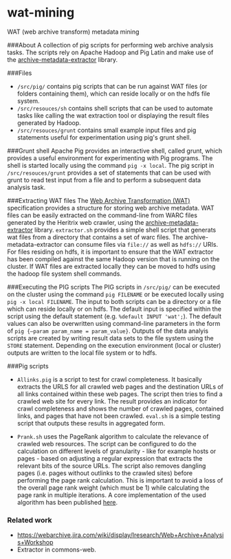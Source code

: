 wat-mining
==========

WAT (web archive transform) metadata mining

###About
A collection of pig scripts for performing web archive analysis tasks. The scripts rely on Apache Hadoop and Pig Latin and make use of the [archive-metadata-extractor](https://webarchive.jira.com/wiki/display/Iresearch/archive-metadata-extractor.jar) library.

###Files
* `/src/pig/` contains pig scripts that can be run against WAT files (or folders containing them), which can reside locally or on the hdfs file system.   
* `/src/resouces/sh` contains shell scripts that can be used to automate tasks like calling the wat extraction tool or displaying the result files generated by Hadoop.
* `/src/resouces/grunt` contains small example input files and pig statements useful for experimentation using pig's grunt shell. 

###Grunt shell
Apache Pig provides an interactive shell, called grunt, which provides a useful environment for experimenting with Pig programs. The shell is started locally using the command `pig -x local`. The pig script in `/src/resouces/grunt` provides a set of statements that can be used with grunt to read test input from a file and to perform a subsequent data analysis task.     

###Extracting WAT files
The [Web Archive Transformation (WAT)](https://webarchive.jira.com/wiki/display/Iresearch/Web+Archive+Transformation+%28WAT%29+Specification,+Utilities,+and+Usage+Overview) specification provides a structure for storing web archive metadata. WAT files can be easily extracted on the command-line from WARC files generated by the Heritrix web crawler, using the [archive-metadata-extractor](https://webarchive.jira.com/wiki/display/Iresearch/archive-metadata-extractor.jar) library. `extractor.sh` provides a simple shell script that generats wat files from a directory that contains a set of warc files. The archive-metadata-extractor can consume files via `file://` as well as `hdfs://` URIs. For files residing on hdfs, it is important to ensure that the WAT extractor has been compiled against the same Hadoop version that is running on the cluster. If WAT files are extracted locally they can be moved to hdfs using the hadoop file system shell commands.

###Executing the PIG scripts
The PIG scripts in `/src/pig/` can be executed on the cluster using the command `pig FILENAME` or be executed locally using `pig -x local FILENAME`. The input to both scripts can be a directory or a file which can reside locally or on hdfs. The default input is specified within the script using the default statement (e.g. `%default INPUT 'wat';`). The default values can also be overwritten using command-line parameters in the form of `pig {–param param_name = param_value}`. Outputs of the data analyis scripts are created by writing result data sets to the file system using the `STORE` statement. Depending on the execution environment (local or cluster) outputs are written to the local file system or to hdfs.

###Pig scripts
* `Allinks.pig` is a script to test for crawl completeness. It basically extracts the URLS for all crawled web pages and the destination URLs of all links contained within these web pages. The script then tries to find a crawled web site for every link. The result provides an indicator for crawl completeness and shows the number of crawled pages, contained links, and pages that have not been crawled. `eval.sh` is a simple testing script that outputs these results in aggregated form.

* `Prank.sh` uses the PageRank algorithm to calculate the relevance of crawled web resources. The script can be configured to do the calculation on different levels of granularity - like for example hosts or pages - based on adjusting a regular expression that extracts the relevant bits of the source URLs. The script also removes dangling pages (i.e. pages without outlinks to the crawled sites) before performing the page rank calculation. This is important to avoid a loss of the overall page rank weight (which must be 1) while calculating the page rank in multiple iterations. A core implementation of the used algorithm has been published [here](http://techblug.wordpress.com/2011/07/29/pagerank-implementation-in-pig/).   

### Related work

* https://webarchive.jira.com/wiki/display/Iresearch/Web+Archive+Analysis+Workshop
* Extractor in commons-web.



   
